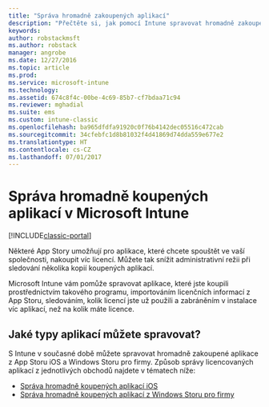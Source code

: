 ```yaml
---
title: "Správa hromadně zakoupených aplikací"
description: "Přečtěte si, jak pomocí Intune spravovat hromadně zakoupené aplikace z App Storu."
keywords: 
author: robstackmsft
ms.author: robstack
manager: angrobe
ms.date: 12/27/2016
ms.topic: article
ms.prod: 
ms.service: microsoft-intune
ms.technology: 
ms.assetid: 674c8f4c-00be-4c69-85b7-cf7bdaa71c94
ms.reviewer: mghadial
ms.suite: ems
ms.custom: intune-classic
ms.openlocfilehash: ba965dfdfa91920c0f76b4142dec05516c472cab
ms.sourcegitcommit: 34cfebfc1d8b81032f4d41869d74dda559e677e2
ms.translationtype: HT
ms.contentlocale: cs-CZ
ms.lasthandoff: 07/01/2017
---
```

# <a name="manage-volume-purchased-apps-using-microsoft-intune"></a>Správa hromadně koupených aplikací v Microsoft Intune

[!INCLUDE[classic-portal](../includes/classic-portal.md)]

Některé App Story umožňují pro aplikace, které chcete spouštět ve vaší společnosti, nakoupit víc licencí. Můžete tak snížit administrativní režii při sledování několika kopií koupených aplikací.

Microsoft Intune vám pomůže spravovat aplikace, které jste koupili prostřednictvím takového programu, importováním licenčních informací z App Storu, sledováním, kolik licencí jste už použili a zabráněním v instalace víc aplikací, než na kolik máte licence.

## <a name="which-types-of-apps-can-you-manage"></a>Jaké typy aplikací můžete spravovat?

S Intune v současné době můžete spravovat hromadně zakoupené aplikace z App Storu iOS a Windows Storu pro firmy.
Způsob správy licencovaných aplikací z jednotlivých obchodů najdete v tématech níže:

- [Správa hromadně koupených aplikací iOS](manage-ios-apps-you-purchased-through-a-volume-purchase-program-with-microsoft-intune.md)
- [Správa hromadně koupených aplikací z Windows Storu pro firmy](manage-apps-you-purchased-from-the-windows-store-for-business-with-microsoft-intune.md)
